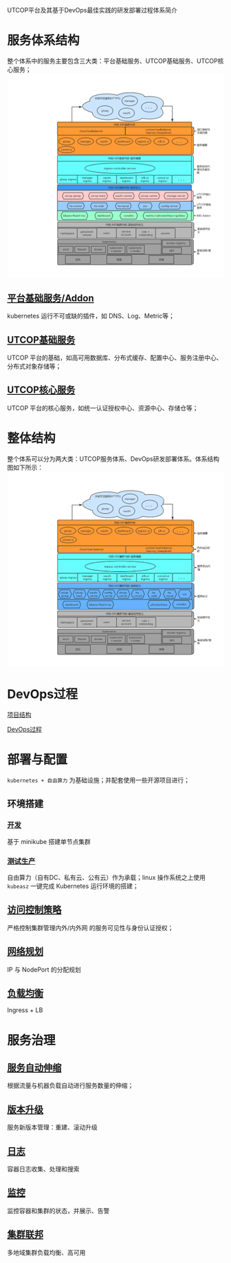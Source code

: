 UTCOP平台及其基于DevOps最佳实践的研发部署过程体系简介

# 服务体系结构
整个体系中的服务主要包含三大类：平台基础服务、UTCOP基础服务、UTCOP核心服务；
![服务体系结构](./images/structure.png)

## [平台基础服务/Addon](./structure/k8sbasic-service.md)
kubernetes 运行不可或缺的插件，如 DNS、Log、Metric等；

## [UTCOP基础服务](./structure/utcopbasic-service.md)
UTCOP 平台的基础，如高可用数据库、分布式缓存、配置中心、服务注册中心、分布式对象存储等；

## [UTCOP核心服务](./structure/utcopcore-service.md)
UTCOP 平台的核心服务，如统一认证授权中心、资源中心、存储仓等；

# 整体结构
整个体系可以分为两大类：UTCOP服务体系、DevOps研发部署体系。体系结构图如下所示：
![基础结构](./images/compose.png)

# DevOps过程
[项目结构](./ci/project.md)

[DevOps过程](./ci/buildflow.md)


# 部署与配置
`kubernetes + 自由算力` 为基础设施；并配套使用一些开源项目进行；

## 环境搭建
### [开发](./compose/env/dev.md) 
基于 minikube 搭建单节点集群

### [测试生产](./compose//env/test-prod.md)
自由算力（自有DC、私有云、公有云）作为承载；linux 操作系统之上使用 `kubeasz` 一键完成 Kubernetes 运行环境的搭建；

## [访问控制策略](./compose//access-control.md)
严格控制集群管理内外/内外网 的服务可见性与身份认证授权；

## [网络规划](./compose//network.md) 
IP 与 NodePort 的分配规划

## [负载均衡](./compose//lb.md) 
Ingress + LB


# 服务治理
## [服务自动伸缩](./servicemng/auto-scale.md)
根据流量与机器负载自动进行服务数量的伸缩；

## [版本升级](./servicemng/upgrade.md)
服务新版本管理：重建、滚动升级

## [日志](./servicemng/loginfo.md)
容器日志收集、处理和搜索

## [监控](./servicemng/metrics.md)
监控容器和集群的状态，并展示、告警

## [集群联邦](./servicemng/federa.md)
多地域集群负载均衡、高可用














